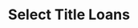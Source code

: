 ---
title: Select Title Loans
slug: select-title-loans
updated-on: '2024-05-30T13:44:31.749Z'
created-on: '2024-05-30T13:41:46.671Z'
published-on: '2024-05-30T13:54:32.469Z'
f_city-state-2:
- cms/city/kingsport-tn.md
- cms/city/johnson-city-tn.md
- cms/city/big-stone-gap-va.md
f_locations:
- cms/payday-loan/select-title-loans-26297.md
- cms/payday-loan/select-title-loans-26298.md
- cms/payday-loan/select-title-loans-26299.md
- cms/payday-loan/select-title-loans-26300.md
- cms/payday-loan/select-title-loans-26301.md
- cms/payday-loan/select-title-loans-26302.md
f_states:
- cms/state/tennessee.md
- cms/state/virginia.md
layout: '[company].html'
tags: company
---